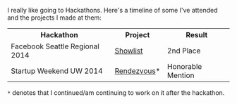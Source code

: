I really like going to Hackathons. Here's a timeline of some I've attended and the projects I made at them:

<table>
<tr>
  <th>Hackathon</th>
  <th>Project</th> 
  <th>Result</th>
</tr>
<tr>
  <td>Facebook Seattle Regional 2014</td>
  <td><a href="https://github.com/csu/FBHack2014">Showlist</a></td>
  <td>2nd Place</td>
</tr>
<tr>
  <td>Startup Weekend UW 2014</td>
  <td><a href="http://getrendezvous.com">Rendezvous</a>*</td>
  <td>Honorable Mention</td>
</tr>
</table>

`*` denotes that I continued/am continuing to work on it after the hackathon.